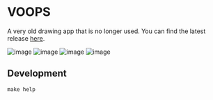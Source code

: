 # VOOPS

A very old drawing app that is no longer used. You can find the latest release [here](https://github.com/nicholasdower/voops/releases).

![image](https://user-images.githubusercontent.com/9117775/203724129-4993884f-f939-4407-b96d-e2760635131e.png)
![image](https://user-images.githubusercontent.com/9117775/203724150-fcc3b939-1fc8-4d5d-ba10-e5285cd6c688.png)
![image](https://user-images.githubusercontent.com/9117775/203724176-ed5a8560-296c-462d-9177-197a5ac7ad28.png)
![image](https://user-images.githubusercontent.com/9117775/203724192-1a94416b-61b2-42ce-bf3b-5ee527a67ee1.png)

## Development

```
make help
```
